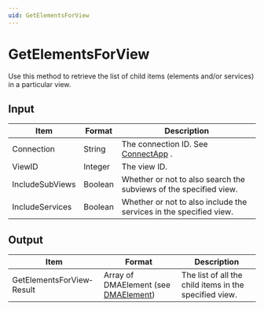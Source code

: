 ```yaml
---
uid: GetElementsForView
---
```


# GetElementsForView

Use this method to retrieve the list of child items (elements and/or services) in a particular view.

## Input

| Item            | Format  | Description                                                        |
|-----------------|---------|--------------------------------------------------------------------|
| Connection      | String  | The connection ID. See [ConnectApp](xref:ConnectApp) .               |
| ViewID          | Integer | The view ID.                                                       |
| IncludeSubViews | Boolean | Whether or not to also search the subviews of the specified view.  |
| IncludeServices | Boolean | Whether or not to also include the services in the specified view. |

## Output

| Item                      | Format                                                                         | Description                                            |
|---------------------------|--------------------------------------------------------------------------------|--------------------------------------------------------|
| GetElementsForView­Result | Array of DMAElement (see [DMAElement](xref:DMAElement)) | The list of all the child items in the specified view. |

